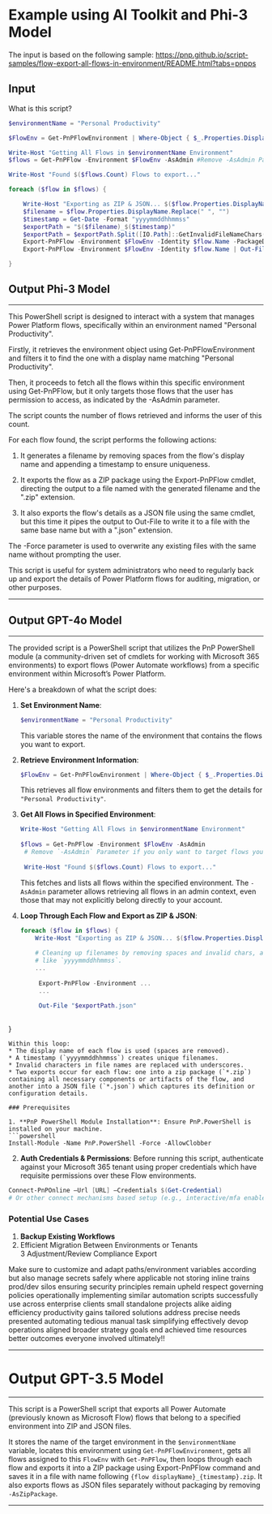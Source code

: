 # Example using AI Toolkit and Phi-3 Model

The input is based on the following sample: https://pnp.github.io/script-samples/flow-export-all-flows-in-environment/README.html?tabs=pnpps

## Input

What is this script?

```powershell
$environmentName = "Personal Productivity"

$FlowEnv = Get-PnPFlowEnvironment | Where-Object { $_.Properties.DisplayName -eq $environmentName }

Write-Host "Getting All Flows in $environmentName Environment"
$flows = Get-PnPFlow -Environment $FlowEnv -AsAdmin #Remove -AsAdmin Parameter to only target Flows you have permission to access

Write-Host "Found $($flows.Count) Flows to export..."

foreach ($flow in $flows) {

    Write-Host "Exporting as ZIP & JSON... $($flow.Properties.DisplayName)"
    $filename = $flow.Properties.DisplayName.Replace(" ", "")
    $timestamp = Get-Date -Format "yyyymmddhhmmss"
    $exportPath = "$($filename)_$($timestamp)"
    $exportPath = $exportPath.Split([IO.Path]::GetInvalidFileNameChars()) -join '_'
    Export-PnPFlow -Environment $FlowEnv -Identity $flow.Name -PackageDisplayName $flow.Properties.DisplayName -AsZipPackage -OutPath "$exportPath.zip" -Force
    Export-PnPFlow -Environment $FlowEnv -Identity $flow.Name | Out-File "$exportPath.json"

}

```


## Output Phi-3 Model

-----

This PowerShell script is designed to interact with a system that manages Power Platform flows, specifically within an environment named "Personal Productivity".

Firstly, it retrieves the environment object using Get-PnPFlowEnvironment and filters it to find the one with a display name matching "Personal Productivity".

Then, it proceeds to fetch all the flows within this specific environment using Get-PnPFlow, but it only targets those flows that the user has permission to access, as indicated by the -AsAdmin parameter.

The script counts the number of flows retrieved and informs the user of this count.

For each flow found, the script performs the following actions:

1. It generates a filename by removing spaces from the flow's display name and appending a timestamp to ensure uniqueness.

2. It exports the flow as a ZIP package using the Export-PnPFlow cmdlet, directing the output to a file named with the generated filename and the ".zip" extension.

3. It also exports the flow's details as a JSON file using the same cmdlet, but this time it pipes the output to Out-File to write it to a file with the same base name but with a ".json" extension.

The -Force parameter is used to overwrite any existing files with the same name without prompting the user.

This script is useful for system administrators who need to regularly back up and export the details of Power Platform flows for auditing, migration, or other purposes.


------


## Output GPT-4o Model

----

The provided script is a PowerShell script that utilizes the PnP PowerShell module (a community-driven set of cmdlets for working with Microsoft 365 environments) to export flows (Power Automate workflows) from a specific environment within Microsoft’s Power Platform.  
   
Here's a breakdown of what the script does:  
   
1. **Set Environment Name**:  
    ```powershell  
    $environmentName = "Personal Productivity"  
    ```  
   This variable stores the name of the environment that contains the flows you want to export.  
   
2. **Retrieve Environment Information**:  
    ```powershell  
    $FlowEnv = Get-PnPFlowEnvironment | Where-Object { $_.Properties.DisplayName -eq $environmentName }  
    ```  
   This retrieves all flow environments and filters them to get the details for `"Personal Productivity"`.  
   
3. **Get All Flows in Specified Environment**:  
    ```powershell  
    Write-Host "Getting All Flows in $environmentName Environment"  
      
    $flows = Get-PnPFlow -Environment $FlowEnv -AsAdmin  
     # Remove `-AsAdmin` Parameter if you only want to target flows you have permission to access.  
       
     Write-Host "Found $($flows.Count) Flows to export..."  
     ```  
   This fetches and lists all flows within the specified environment. The `-AsAdmin` parameter allows retrieving all flows in an admin context, even those that may not explicitly belong directly to your account.  
   
4. **Loop Through Each Flow and Export as ZIP & JSON**:  
   ```powershell  
   foreach ($flow in $flows) {  
       Write-Host "Exporting as ZIP & JSON... $($flow.Properties.DisplayName)"  
         
       # Cleaning up filenames by removing spaces and invalid chars, adding timestamp format   
       # like `yyyymmddhhmmss`.  
       ...  
         
        Export-PnPFlow -Environment ...    
        ...  
          
        Out-File "$exportPath.json"  
          
}  
```  
Within this loop:  
* The display name of each flow is used (spaces are removed).  
* A timestamp (`yyyymmddhhmmss`) creates unique filenames.  
* Invalid characters in file names are replaced with underscores.  
* Two exports occur for each flow: one into a zip package (`*.zip`) containing all necessary components or artifacts of the flow, and another into a JSON file (`*.json`) which captures its definition or configuration details.  
   
### Prerequisites  
   
1. **PnP PowerShell Module Installation**: Ensure PnP.PowerShell is installed on your machine.  
```powershell  
Install-Module -Name PnP.PowerShell -Force -AllowClobber   
```  
   
2. **Auth Credentials & Permissions**: Before running this script, authenticate against your Microsoft 365 tenant using proper credentials which have requisite permissions over these Flow environments.  
```powershell  
Connect-PnPOnline –Url [URL] –Credentials $(Get-Credential)  
# Or other connect mechanisms based setup (e.g., interactive/mfa enabled etc.)  
```  
   
### Potential Use Cases  
   
1. **Backup Existing Workflows**  
2. Efficient Migration Between Environments or Tenants   
3 Adjustment/Review Compliance Export   
  
Make sure to customize and adapt paths/environment variables according but also manage secrets safely where applicable not storing inline trains prod/dev silos ensuring security principles remain upheld respect governing policies operationally implementing similar automation scripts successfully use across enterprise clients small standalone projects alike aiding efficiency productivity gains tailored solutions address precise needs presented automating tedious manual task simplifying effectively devop operations aligned broader strategy goals end achieved time resources better outcomes everyone involved ultimately!!

------


# Output GPT-3.5 Model

------

This script is a PowerShell script that exports all Power Automate (previously known as Microsoft Flow) flows that belong to a specified environment into ZIP and JSON files.   
  
It stores the name of the target environment in the `$environmentName` variable, locates this environment using `Get-PnPFlowEnvironment`, gets all flows assigned to this `FlowEnv` with `Get-PnPFlow`, then loops through each flow and exports it into a ZIP package using Export-PnPFlow command and saves it in a file with name following `{flow displayName}_{timestamp}.zip`. It also exports flows as JSON files separately without packaging by removing `-AsZipPackage`.


------